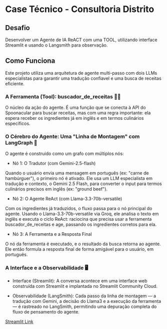 # Case Técnico - Consultoria Distrito

## Desafio

Desenvolver um Agente de IA ReACT com uma TOOL, utilizando interface Streamlit e usando o Langsmith para observação.

## Como Funciona

Este projeto utiliza uma arquitetura de agente multi-passo com dois LLMs especialistas para garantir uma tradução confiavel e uma busca de receitas eficiente.

### A Ferramenta (Tool): buscador_de_receitas 🧑‍🍳

O núcleo da ação do agente. É uma função que se conecta à API do Spoonacular para buscar receitas, mas com uma regra importante: ela espera receber os ingredientes já em inglês e em termos culinários específicos.

### O Cérebro do Agente: Uma "Linha de Montagem" com LangGraph 🧠

O agente é construído como um grafo com múltiplos nós:

* Nó 1: O Tradutor (com Gemini-2.5-flash)

Quando o usuário envia uma mensagem em português (ex: "carne de hambúrguer"), o primeiro nó é ativado. Ele usa um LLM especialista em tradução e contexto, o Gemini 2.5 Flash, para converter o input para termos culinários precisos em inglês (ex: "ground beef").

* Nó 2: O Agente ReAct (com Llama-3.3-70b-versatile)

Com os ingredientes já traduzidos, o fluxo passa para o nó principal do agente. Usando o Llama-3.3-70b-versatile via Groq, ele analisa o texto em inglês e executa o ciclo ReAct: raciocina que precisa usar a ferramenta buscador_de_receitas e age, passando os ingredientes corretos para ela.

* Nó 3: A Ferramenta e a Resposta Final
 
O nó da ferramenta é executado, e o resultado da busca retorna ao agente. Ele então formula a resposta final de forma amigável para o usuário, em português.

### A Interface e a Observabilidade 🖥️

* Interface (Streamlit): A conversa acontece em uma interface web construída com Streamlit e implantada no Streamlit Community Cloud.

* Observabilidade (LangSmith): Cada passo da linha de montagem — a tradução com Gemini, a decisão do Llama3 e a execução da ferramenta — é rastreado no LangSmith, permitindo uma depuração completa do fluxo de pensamento do agente.

[Streamlit Link](https://case-distrito-6pvyqudt4vftoggg8puhxw.streamlit.app/)

